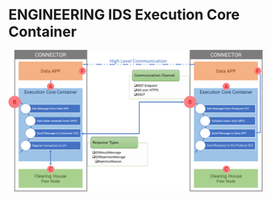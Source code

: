 #   ENGINEERING IDS Execution Core Container

![Execution Core Container Architecture](connector_schema_v1.1.PNG?raw=true "Execution Core Container Architecture")
